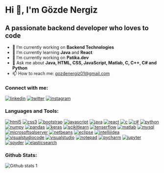 # Hi 👋, I'm Gözde Nergiz </center>

## A passionate backend developer who loves to code


- 🔭 I’m currently working on <b>Backend Technologies</b>
- 🌱 I’m currently learning <b>Java</b> and <b>React</b>
- 🔭 I’m currently working on <b>Patika.dev</b>
- 💬 Ask me about <b>Java, HTML, CSS, JavaScript, Matlab, C, C++, C# and Python</b>
- 📫 How to reach me: gozdenergiz01@gmail.com

### Connect with me:
[![linkedin](https://img.shields.io/badge/LinkedIn-0077B5?style=for-the-badge&logo=linkedin&logoColor=white)](https://www.linkedin.com/in/gözde-nergiz-955762162/)
[![twitter](https://img.shields.io/badge/Twitter-1DA1F2?style=for-the-badge&logo=twitter&logoColor=white)](https://twitter.com/gozdenergiz_01/)
[![instagram](https://img.shields.io/badge/Instagram-E4405F?style=for-the-badge&logo=instagram&logoColor=white)](https://www.instagram.com/gozdenergiz.01/)

### Languages and Tools:
[![html5](https://img.shields.io/badge/HTML5-E34F26?style=for-the-badge&logo=html5&logoColor=white)]([link](https://www.w3schools.com/html/default.asp))
[![css3](https://img.shields.io/badge/CSS3-1572B6?style=for-the-badge&logo=css3&logoColor=white)]([link](https://www.w3schools.com/css/default.asp))
[![bootstrap](https://img.shields.io/badge/Bootstrap-563D7C?style=for-the-badge&logo=bootstrap&logoColor=white)]([link](https://www.w3schools.com/bootstrap/bootstrap_ver.asp))
[![javascript](https://img.shields.io/badge/JavaScript-323330?style=for-the-badge&logo=javascript&logoColor=F7DF1E)]([link](https://www.w3schools.com/js/default.asp))
[![java](https://img.shields.io/badge/Java-ED8B00?style=for-the-badge&logo=java&logoColor=white)]([link](https://www.w3schools.com/java/default.asp))
[![react](https://img.shields.io/badge/React-20232A?style=for-the-badge&logo=react&logoColor=61DAFB)]([link](https://react.dev/))
[![c](https://img.shields.io/badge/C-00599C?style=for-the-badge&logo=c&logoColor=white)]([link](https://www.w3schools.com/c/index.php))
[![c#](https://img.shields.io/badge/C%23-239120?style=for-the-badge&logo=c-sharp&logoColor=white)]([link](https://www.w3schools.com/cs/index.php))
[![python](https://img.shields.io/badge/Python-FFD43B?style=for-the-badge&logo=python&logoColor=blue)]([link](https://www.w3schools.com/python/default.asp))
[![numpy](https://img.shields.io/badge/Numpy-777BB4?style=for-the-badge&logo=numpy&logoColor=white)]([link](https://numpy.org/))
[![pandas](https://img.shields.io/badge/Pandas-2C2D72?style=for-the-badge&logo=pandas&logoColor=white)]([link](https://pandas.pydata.org/))
[![keras](https://img.shields.io/badge/Keras-FF0000?style=for-the-badge&logo=keras&logoColor=white)]([link](https://keras.io/))
[![scikitlearn](https://img.shields.io/badge/scikit_learn-F7931E?style=for-the-badge&logo=scikit-learn&logoColor=white)]([link](https://scikit-learn.org/stable/))
[![tenserflow](https://img.shields.io/badge/TensorFlow-FF6F00?style=for-the-badge&logo=TensorFlow&logoColor=white)]([link](https://www.tensorflow.org/?hl=tr))
[![matlab](https://img.shields.io/badge/Matlab-E34F26?style=for-the-badge&logo=matlab&logoColor=white)]([link](https://www.mathworks.com/products/matlab.html))
[![mysql](https://img.shields.io/badge/MySQL-005C84?style=for-the-badge&logo=mysql&logoColor=white)]([link](https://www.w3schools.com/MySQL/default.asp))
[![microsoftsqlserver](https://img.shields.io/badge/Microsoft%20SQL%20Server-CC2927?style=for-the-badge&logo=microsoft%20sql%20server&logoColor=white)]([link](https://www.microsoft.com/en-us/sql-server))
[![netbeans](https://img.shields.io/badge/apache%20netbeans-1B6AC6?style=for-the-badge&logo=apache%20netbeans%20IDE&logoColor=white)]([link](https://netbeans.apache.org/))
[![eclipse](https://img.shields.io/badge/Eclipse-2C2255?style=for-the-badge&logo=eclipse&logoColor=white)]([link](https://www.eclipse.org/))
[![intellijidea](https://img.shields.io/badge/IntelliJ_IDEA-000000.svg?style=for-the-badge&logo=intellij-idea&logoColor=white)]([link](https://www.jetbrains.com/idea/))
[![visualstudiocode](https://img.shields.io/badge/Visual_Studio_Code-0078D4?style=for-the-badge&logo=visual%20studio%20code&logoColor=white)]([link](https://code.visualstudio.com/))
[![visualstudio](https://img.shields.io/badge/Visual_Studio-5C2D91?style=for-the-badge&logo=visual%20studio&logoColor=white)]([link](https://visualstudio.microsoft.com/))
[![notepad](https://img.shields.io/badge/Notepad++-90E59A.svg?style=for-the-badge&logo=notepad%2B%2B&logoColor=black)]([link](https://notepad-plus-plus.org/))
[![pycharm](https://img.shields.io/badge/PyCharm-000000.svg?&style=for-the-badge&logo=PyCharm&logoColor=white)]([link](https://www.jetbrains.com/pycharm/))
[![jupyter](https://img.shields.io/badge/Jupyter-F37626.svg?&style=for-the-badge&logo=Jupyter&logoColor=white)]([link](https://jupyter.org/))
[![spyder](https://img.shields.io/badge/Spyder%20Ide-FF0000?style=for-the-badge&logo=spyder%20ide&logoColor=white)]([link](https://www.spyder-ide.org/))
[![elasticsearch](https://img.shields.io/badge/Elastic_Search-005571?style=for-the-badge&logo=elasticsearch&logoColor=white)]([link](https://www.elastic.co/))

### Github Stats:
![Github stats 1](https://github-readme-stats.vercel.app/api?username=gozdenergiz&show_icons=true&theme=gradient)
